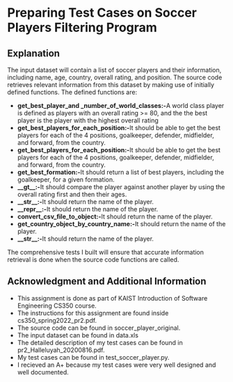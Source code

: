 <h1>Preparing Test Cases on Soccer Players Filtering Program</h1>

<h2>Explanation</h2>
<p>The input dataset will contain a list of soccer players and their information, including name, age, country, overall rating, and position. The
source code retrieves relevant information from this dataset by making use of initially defined functions. The defined functions are:</p>
<ul>
  <li><strong>get_best_player_and _number_of_world_classes:-</strong>A world class player is defined as players with an overall rating >= 80, and the the best player is the player with the highest overall rating</li>
     <li><strong>get_best_players_for_each_position:-</strong>It should be able to get the best players for each of the 4 positions, goalkeeper, defender, midfielder, and forward, from the country.</li>
   <li><strong>get_best_players_for_each_position:-</strong>It should be able to get the best players for each of the 4 positions, goalkeeper, defender, midfielder, and forward, from the country.</li>
   <li><strong>get_best_formation:-</strong>It should return a list of best players, including the goalkeeper, for a given formation.</li>
  <li><strong>__gt__:-</strong>It should compare the player against another player by using the overall rating first and then their ages.</li>
  <li><strong>__str__:-</strong>It should return the name of the player.</li>
   <li><strong>__repr__:-</strong>It should return the name of the player.</li>
   <li><strong>convert_csv_file_to_object:-</strong>It should return the name of the player.</li>
   <li><strong>get_country_object_by_country_name:-</strong>It should return the name of the player.</li>
   <li><strong>__str__:-</strong>It should return the name of the player.</li>
  
</ul>
<p> The comprehensive tests I built will ensure that accurate information retrieval is done when the source code functions are called.</p>


<h2>Acknowledgment and Additional Information</h2>
 
<ul>
  <li>This assignment is done as part of KAIST Introduction of Software Engineering CS350 course.</li>
  <li>The instructions for this assignment are found inside cs350_spring2022_pr2.pdf.</li>
  <li>The source code can be found in soccer_player_original.</li>
  <li>The input dataset can be found in data.xls</li>
  <li>The detailed description of my test cases can be found in pr2_Halleluyah_20200816.pdf.</li>
  <li>My test cases can be found in test_soccer_player.py.</li>
  <li>I recieved an A+ because my test cases were very well designed and well documented.</li>
</ul>
